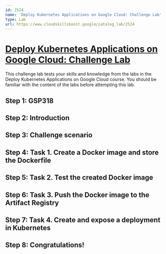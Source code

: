 ```yaml
---
id: 2524
name: 'Deploy Kubernetes Applications on Google Cloud: Challenge Lab'
type: Lab
url: https://www.cloudskillsboost.google/catalog_lab/2524
---
```


# [Deploy Kubernetes Applications on Google Cloud: Challenge Lab](https://www.cloudskillsboost.google/catalog_lab/2524)

This challenge lab tests your skills and knowledge from the labs in the Deploy Kubernetes Applications on Google Cloud course. You should be familiar with the content of the labs before attempting this lab.

## Step 1: GSP318

## Step 2: Introduction

## Step 3: Challenge scenario

## Step 4: Task 1. Create a Docker image and store the Dockerfile

## Step 5: Task 2. Test the created Docker image

## Step 6: Task 3. Push the Docker image to the Artifact Registry

## Step 7: Task 4. Create and expose a deployment in Kubernetes

## Step 8: Congratulations!
